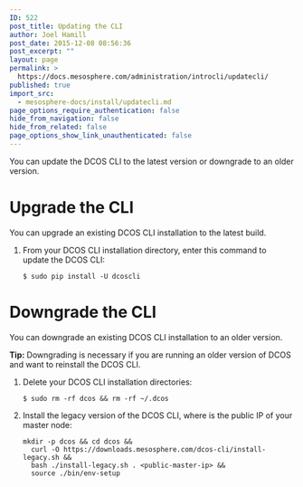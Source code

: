 ```yaml
---
ID: 522
post_title: Updating the CLI
author: Joel Hamill
post_date: 2015-12-08 08:56:36
post_excerpt: ""
layout: page
permalink: >
  https://docs.mesosphere.com/administration/introcli/updatecli/
published: true
import_src:
  - mesosphere-docs/install/updatecli.md
page_options_require_authentication: false
hide_from_navigation: false
hide_from_related: false
page_options_show_link_unauthenticated: false
---
```

You can update the DCOS CLI to the latest version or downgrade to an older version.

# Upgrade the CLI

You can upgrade an existing DCOS CLI installation to the latest build.

1.  From your DCOS CLI installation directory, enter this command to update the DCOS CLI:
    
        $ sudo pip install -U dcoscli
        

# Downgrade the CLI

You can downgrade an existing DCOS CLI installation to an older version.

**Tip:** Downgrading is necessary if you are running an older version of DCOS and want to reinstall the DCOS CLI.

1.  Delete your DCOS CLI installation directories:
    
        $ sudo rm -rf dcos && rm -rf ~/.dcos
        

2.  Install the legacy version of the DCOS CLI, where <public-master-ip> is the public IP of your master node:
    
        mkdir -p dcos && cd dcos && 
          curl -O https://downloads.mesosphere.com/dcos-cli/install-legacy.sh && 
          bash ./install-legacy.sh . <public-master-ip> && 
          source ./bin/env-setup